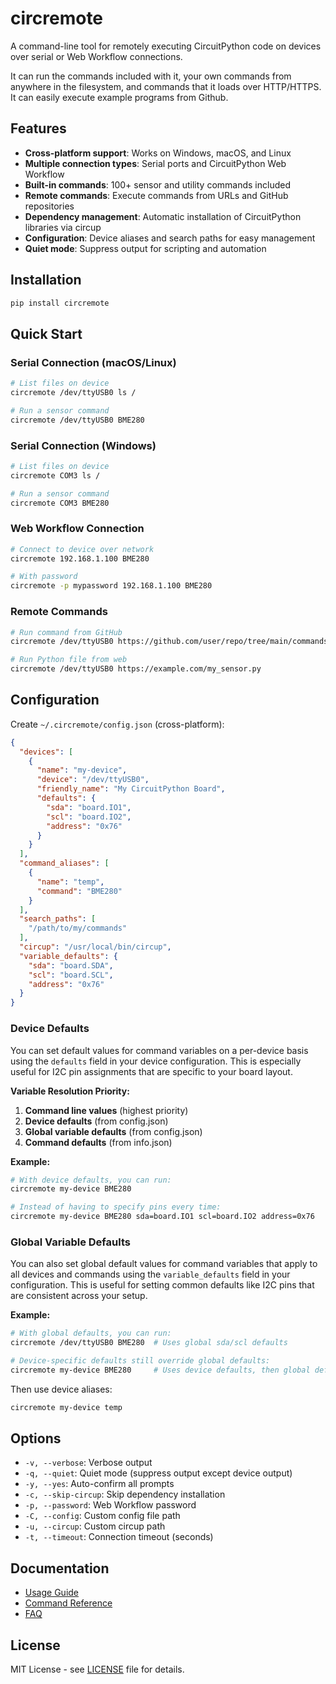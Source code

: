 # circremote

A command-line tool for remotely executing CircuitPython code on devices over serial or Web Workflow connections.

It can run the commands included with it, your own commands from anywhere in the filesystem, and commands that it loads over HTTP/HTTPS. It can easily execute example programs from Github.

## Features

- **Cross-platform support**: Works on Windows, macOS, and Linux
- **Multiple connection types**: Serial ports and CircuitPython Web Workflow
- **Built-in commands**: 100+ sensor and utility commands included
- **Remote commands**: Execute commands from URLs and GitHub repositories
- **Dependency management**: Automatic installation of CircuitPython libraries via circup
- **Configuration**: Device aliases and search paths for easy management
- **Quiet mode**: Suppress output for scripting and automation

## Installation

```bash
pip install circremote
```

## Quick Start

### Serial Connection (macOS/Linux)
```bash
# List files on device
circremote /dev/ttyUSB0 ls /

# Run a sensor command
circremote /dev/ttyUSB0 BME280
```

### Serial Connection (Windows)
```bash
# List files on device
circremote COM3 ls /

# Run a sensor command
circremote COM3 BME280
```

### Web Workflow Connection
```bash
# Connect to device over network
circremote 192.168.1.100 BME280

# With password
circremote -p mypassword 192.168.1.100 BME280
```

### Remote Commands
```bash
# Run command from GitHub
circremote /dev/ttyUSB0 https://github.com/user/repo/tree/main/commands/BME280

# Run Python file from web
circremote /dev/ttyUSB0 https://example.com/my_sensor.py
```

## Configuration

Create `~/.circremote/config.json` (cross-platform):

```json
{
  "devices": [
    {
      "name": "my-device",
      "device": "/dev/ttyUSB0",
      "friendly_name": "My CircuitPython Board",
      "defaults": {
        "sda": "board.IO1",
        "scl": "board.IO2",
        "address": "0x76"
      }
    }
  ],
  "command_aliases": [
    {
      "name": "temp",
      "command": "BME280"
    }
  ],
  "search_paths": [
    "/path/to/my/commands"
  ],
  "circup": "/usr/local/bin/circup",
  "variable_defaults": {
    "sda": "board.SDA",
    "scl": "board.SCL",
    "address": "0x76"
  }
}
```

### Device Defaults

You can set default values for command variables on a per-device basis using the `defaults` field in your device configuration. This is especially useful for I2C pin assignments that are specific to your board layout.

**Variable Resolution Priority:**
1. **Command line values** (highest priority)
2. **Device defaults** (from config.json)
3. **Global variable defaults** (from config.json)
4. **Command defaults** (from info.json)

**Example:**
```bash
# With device defaults, you can run:
circremote my-device BME280

# Instead of having to specify pins every time:
circremote my-device BME280 sda=board.IO1 scl=board.IO2 address=0x76
```

### Global Variable Defaults

You can also set global default values for command variables that apply to all devices and commands using the `variable_defaults` field in your configuration. This is useful for setting common defaults like I2C pins that are consistent across your setup.

**Example:**
```bash
# With global defaults, you can run:
circremote /dev/ttyUSB0 BME280  # Uses global sda/scl defaults

# Device-specific defaults still override global defaults:
circremote my-device BME280     # Uses device defaults, then global defaults
```

Then use device aliases:
```bash
circremote my-device temp
```

## Options

- `-v, --verbose`: Verbose output
- `-q, --quiet`: Quiet mode (suppress output except device output)
- `-y, --yes`: Auto-confirm all prompts
- `-c, --skip-circup`: Skip dependency installation
- `-p, --password`: Web Workflow password
- `-C, --config`: Custom config file path
- `-u, --circup`: Custom circup path
- `-t, --timeout`: Connection timeout (seconds)

## Documentation

- [Usage Guide](doc/usage.md)
- [Command Reference](doc/commands.md)
- [FAQ](doc/faq.md)

## License

MIT License - see [LICENSE](LICENSE) file for details.
